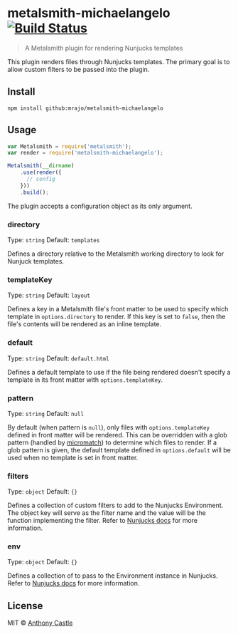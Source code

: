 # metalsmith-michaelangelo [![Build Status](https://travis-ci.org/mrajo/metalsmith-michaelangelo.svg?branch=master)](https://travis-ci.org/mrajo/metalsmith-michaelangelo)

> A Metalsmith plugin for rendering Nunjucks templates

This plugin renders files through Nunjucks templates. The primary goal is to
allow custom filters to be passed into the plugin.

## Install

```
npm install github:mrajo/metalsmith-michaelangelo
```

## Usage

```javascript
var Metalsmith = require('metalsmith');
var render = require('metalsmith-michaelangelo');

Metalsmith(__dirname)
    .use(render({
      // config
    }))
    .build();
```

The plugin accepts a configuration object as its only argument.

### directory
Type: `string`
Default: `templates`

Defines a directory relative to the Metalsmith working directory to look for
Nunjuck templates.

### templateKey
Type: `string`
Default: `layout`

Defines a key in a Metalsmith file's front matter to be used to specify which
template in `options.directory` to render. If this key is set to `false`, then
the file's contents will be rendered as an inline template.

### default
Type: `string`
Default: `default.html`

Defines a default template to use if the file being rendered doesn't specify a
template in its front matter with `options.templateKey`.

### pattern
Type: `string`
Default: `null`

By default (when pattern is `null`), only files with `options.templateKey`
defined in front matter will be rendered. This can be overridden with a glob
pattern (handled by [micromatch](https://github.com/jonschlinkert/micromatch))
to determine which files to render. If a glob pattern is given, the default
template defined in `options.default` will be used when no template is set in
front matter.

### filters
Type: `object`
Default: `{}`

Defines a collection of custom filters to add to the Nunjucks Environment. The
object key will serve as the filter name and the value will be the function
implementing the filter. Refer to [Nunjucks docs](http://mozilla.github.io/nunjucks/api.html#custom-filters)
for more information.

### env
Type: `object`
Default: `{}`

Defines a collection of to pass to the Environment instance in Nunjucks. Refer to
[Nunjucks docs](https://mozilla.github.io/nunjucks/api.html#configure) for more information.

## License

MIT © [Anthony Castle](http://github.com/mrajo)
